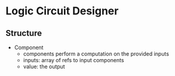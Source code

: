 # Logic Circuit Designer

## Structure

* Component
	* components perform a computation on the provided inputs
	* inputs: array of refs to input components
	* value: the output